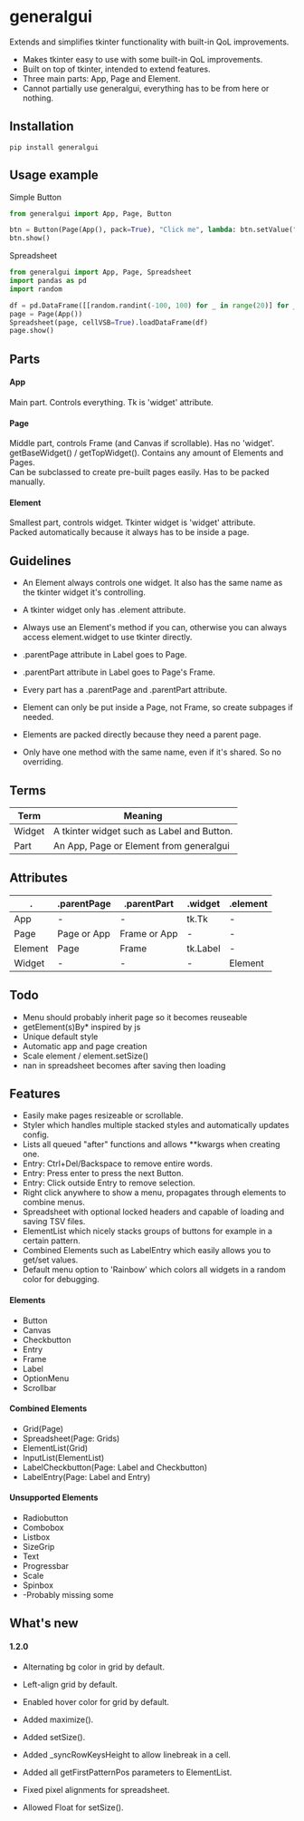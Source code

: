 # generalgui
Extends and simplifies tkinter functionality with built-in QoL improvements.

* Makes tkinter easy to use with some built-in QoL improvements.
* Built on top of tkinter, intended to extend features.
* Three main parts: App, Page and Element.
* Cannot partially use generalgui, everything has to be from here or nothing.

## Installation
```
pip install generalgui
```

## Usage example
Simple Button
```python
from generalgui import App, Page, Button

btn = Button(Page(App(), pack=True), "Click me", lambda: btn.setValue("Changed value"))
btn.show()
```

Spreadsheet
```python
from generalgui import App, Page, Spreadsheet
import pandas as pd
import random

df = pd.DataFrame([[random.randint(-100, 100) for _ in range(20)] for _ in range(20)])
page = Page(App())
Spreadsheet(page, cellVSB=True).loadDataFrame(df)
page.show()
```


## Parts
#### App
Main part.
Controls everything.
Tk is 'widget' attribute.  

#### Page
Middle part, controls Frame (and Canvas if scrollable).
Has no 'widget'. getBaseWidget() / getTopWidget().
Contains any amount of Elements and Pages.  
Can be subclassed to create pre-built pages easily.
Has to be packed manually.

#### Element
Smallest part, controls widget.
Tkinter widget is 'widget' attribute.  
Packed automatically because it always has to be inside a page.  

## Guidelines
 * An Element always controls one widget. It also has the same name as the tkinter widget it's controlling.
 * A tkinter widget only has .element attribute.
 * Always use an Element's method if you can, otherwise you can always access element.widget to use tkinter directly.
 * .parentPage attribute in Label goes to Page.
 * .parentPart attribute in Label goes to Page's Frame.
 * Every part has a .parentPage and .parentPart attribute.
 * Element can only be put inside a Page, not Frame, so create subpages if needed.
 * Elements are packed directly because they need a parent page.
 
 * Only have one method with the same name, even if it's shared. So no overriding.

## Terms
Term | Meaning
---|---
Widget | A tkinter widget such as Label and Button.
Part | An App, Page or Element from generalgui

## Attributes
.  | .parentPage   | .parentPart   | .widget   | .element
---|---|---|---|---
App         | -             | -             | tk.Tk     | -
Page        | Page or App   | Frame or App  | -         | -
Element     | Page          | Frame         | tk.Label  | -
Widget      | -             | -             | -         | Element

## Todo
 * Menu should probably inherit page so it becomes reuseable
 * getElement(s)By* inspired by js
 * Unique default style
 * Automatic app and page creation
 * Scale element / element.setSize()
 * nan in spreadsheet becomes <NA> after saving then loading

## Features
 * Easily make pages resizeable or scrollable.
 * Styler which handles multiple stacked styles and automatically updates config.
 * Lists all queued "after" functions and allows **kwargs when creating one.
 * Entry: Ctrl+Del/Backspace to remove entire words.
 * Entry: Press enter to press the next Button.
 * Entry: Click outside Entry to remove selection.
 * Right click anywhere to show a menu, propagates through elements to combine menus.
 * Spreadsheet with optional locked headers and capable of loading and saving TSV files.
 * ElementList which nicely stacks groups of buttons for example in a certain pattern.
 * Combined Elements such as LabelEntry which easily allows you to get/set values.
 * Default menu option to 'Rainbow' which colors all widgets in a random color for debugging.
 
#### Elements
 * Button
 * Canvas
 * Checkbutton
 * Entry
 * Frame
 * Label
 * OptionMenu
 * Scrollbar

#### Combined Elements
 * Grid(Page)
 * Spreadsheet(Page: Grids)
 * ElementList(Grid)
 * InputList(ElementList)
 * LabelCheckbutton(Page: Label and Checkbutton)
 * LabelEntry(Page: Label and Entry)

#### Unsupported Elements
 * Radiobutton
 * Combobox
 * Listbox
 * SizeGrip
 * Text
 * Progressbar
 * Scale
 * Spinbox
 * -Probably missing some

## What's new
#### 1.2.0
 * Alternating bg color in grid by default.
 * Left-align grid by default.
 * Enabled hover color for grid by default.
 
 
 * Added maximize().
 * Added setSize().
 * Added _syncRowKeysHeight to allow linebreak in a cell.
 * Added all getFirstPatternPos parameters to ElementList.
 
 
 * Fixed pixel alignments for spreadsheet.
 * Allowed Float for setSize().
